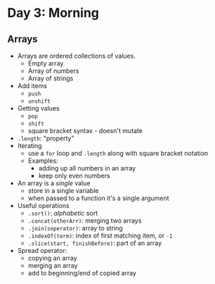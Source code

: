 # Day 3: Morning


## Arrays

- Arrays are ordered collections of values.
    - Empty array
    - Array of numbers
    - Array of strings
- Add items
    - `push`
    - `unshift`
- Getting values
    - `pop`
    - `shift`
    - square bracket syntax - doesn't mutate
- `.length`: "property"
- Iterating
    - use a `for` loop and `.length` along with square bracket notation
    - Examples:
        - adding up all numbers in an array
        - keep only even numbers
- An array is a *single* value
    - store in a single variable
    - when passed to a function it's a single argument
- Useful operations
    - `.sort()`: *alphabetic* sort
    - `.concat(otherArr)`: merging two arrays
    - `.join(seperator)`: array to string
    - `.indexOf(term)`: index of first matching item, or `-1`
    - `.slice(start, finishBefore)`: part of an array
- Spread operator:
    - copying an array
    - merging an array
    - add to beginning/end of copied array
